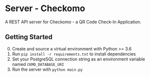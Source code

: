 # Server - Checkomo
A REST API server for Checkomo - a QR Code Check-In Application.

## Getting Started
0. Create and source a virtual environment with Python >= 3.6
1. Run `pip install -r requirements.txt` to install dependencies
2. Set your PostgreSQL connection string as an environment variable named `CKMO_DATABASE_URI`
3. Run the server with `python main.py`
